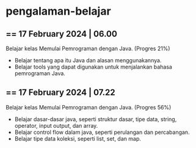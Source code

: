 # pengalaman-belajar

==
17 February 2024 | 06.00
--
Belajar kelas Memulai Pemrograman dengan Java. (Progres 21%)
- Belajar tentang apa itu Java dan alasan menggunakannya.
- Belajar tools yang dapat digunakan untuk menjalankan bahasa pemrograman Java.


==
17 February 2024 | 07.22
--
Belajar kelas Memulai Pemrograman dengan Java. (Progres 56%)
- Belajar dasar-dasar java, seperti struktur dasar, tipe data, string, operator, input output, dan array.
- Belajar control flow dalam java, seperti perulangan dan percabangan.
- Belajar tipe data koleksi, seperti list, set, dan map.
